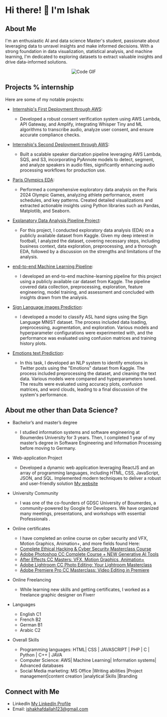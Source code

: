 # Hi there! 👋 I'm Ishak

## About Me
I'm an enthusiastic AI and data science Master's student, passionate about leveraging data to unravel insights and make informed decisions. With a strong foundation in data visualization, statistical analysis, and machine learning, I'm dedicated to exploring datasets to extract valuable insights and drive data-informed solutions.

<p align="center">
  <img src="https://raw.githubusercontent.com/abhisheknaiidu/abhisheknaiidu/master/code.gif" alt="Code GIF">
</p>



## Projects % internship
Here are some of my notable projects:


- [Internship's First Deployment through AWS](https://staging.d3szjp8z47p9eo.amplifyapp.com/):
    - Developed a robust consent verification system using AWS Lambda, API Gateway, and Amplify, integrating Whisper Tiny and ML algorithms to transcribe audio, analyze user consent, and ensure accurate compliance checks.
- [Internship's Second Deployment through AWS](http://test2-env.eba-2nsrwmq2.us-east-1.elasticbeanstalk.com/):
    - Built a scalable speaker diarization pipeline leveraging AWS Lambda, SQS, and S3, incorporating PyAnnote models to detect, segment, and analyze speakers in audio files, significantly enhancing audio processing workflows for production use.


- [Paris Olympics EDA](https://nbviewer.org/github/issaakee/machine_learning/blob/main/Paris_EDA.ipynb):
    - Performed a comprehensive exploratory data analysis on the Paris 2024 Olympic Games, analyzing athlete performance, event schedules, and key patterns. Created detailed visualizations and extracted actionable insights using Python libraries such as Pandas, Matplotlib, and Seaborn.

- [Explanatory Data Analysis Pipeline Project](https://nbviewer.org/github/issaakee/machine_learning/blob/main/EDA.ipynb):
    - For this project, I conducted exploratory data analysis (EDA) on a publicly available dataset from Kaggle. Given my deep interest in football, I analyzed the dataset, covering necessary steps, including business context, data exploration, preprocessing, and a thorough EDA, followed by a discussion on the strengths and limitations of the analysis.
- [end-to-end Machine Learning Pipeline](https://nbviewer.org/github/issaakee/machine_learning/blob/main/Pipeline.ipynb):
    - I developed an end-to-end machine-learning pipeline for this project using a publicly available car dataset from Kaggle. The pipeline covered data collection, preprocessing, exploration, feature engineering, model training, and assessment and concluded with insights drawn from the analysis.
 
- [Sign Language images Prediction](https://nbviewer.org/github/issaakee/machine_learning/blob/main/Pipeline.ipynb):
    - I developed a model to classify ASL hand signs using the Sign Language MNIST dataset. The process included data loading, preprocessing, augmentation, and exploration. Various models and hyperparameter configurations were experimented with, and the performance was evaluated using confusion matrices and training history plots.
-  [Emotions text Prediction](https://nbviewer.org/github/issaakee/machine_learning/blob/main/Pipeline.ipynb):
    - In this task, I developed an NLP system to identify emotions in Twitter posts using the "Emotions" dataset from Kaggle. The process included preprocessing the dataset, and cleaning the text data. Various models were compared and hyperparameters tuned. The results were evaluated using accuracy plots, confusion matrices, and word clouds, leading to a final discussion of the system's performance.


## About me other than Data Science?
- Bachelor’s and master’s degree
    - I studied information systems and software engineering at Boumerdes University for 3 years. Then, I completed 1 year of my master’s degree in Software Engineering and Information Processing before moving to Germany.
- Web-application Project
    - Developed a dynamic web application leveraging ReactJS and an array of programming languages, including HTML, CSS, JavaScript, JSON, and SQL. Implemented modern techniques to deliver a robust and user-friendly solution [My website](https://Followied.com)

- University Community
    - I was one of the co-founders of GDSC University of Boumerdes, a community-powered by Google for Developers. We have organized many meetings, presentations, and workshops with essential Professionals .

- Online certificates
    - I have completed an online course on cyber security and VFX, Motion Graphics, Animation+, and more fields found Here:
    - [Complete Ethical Hacking & Cyber Security Masterclass Course](https://www.udemy.com/certificate/UC-c5f652ec-7328-4970-887a-041447565ab9/)
    - [Adobe Photoshop CC Complete Course + NEW Generative AI Tools](https://www.udemy.com/certificate/UC-27c40c21-b370-49c1-94b1-7fcf91f66004/)
    - [After Effects CC Masters: VFX, Motion Graphics, Animation+](https://www.udemy.com/certificate/UC-92a59a5d-0c50-45fe-a09d-fdbf40e8a8f2/)
    - [Adobe Lightroom CC Photo Editing: Your Lightroom Masterclass](https://www.udemy.com/certificate/UC-b87a8b43-49c5-4e55-b6bf-18d3eef41eb8/)
    - [Adobe Premiere Pro CC Masterclass: Video Editing in Premiere](https://www.udemy.com/certificate/UC-89d49ccf-79b3-4f6d-b4ac-826f0eb86304/)

- Online Freelancing
    - While learning new skills and getting certificates, I worked as a freelance graphic designer on Fiverr
- Languages 
    - English C1
    - French B2
    - German B1
    - Arabic C2
- Overall Skills
    - Programming languages: HTML| CSS | JAVASCRIPT | PHP | C | Python | C++ | JAVA
    - Computer Science: AWS| Machine Learning| Information systems| Advanced databases
    - Social Media marketing: MS Office |Writing abilities |Project management|content creation |analytical Skills |Branding 



## Connect with Me

- LinkedIn [My LinkedIn Profile](https://www.linkedin.com/in/ishak-hafdallah/)
- Email: ishakhafdallah123@gmail.com
  



